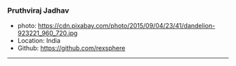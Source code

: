### Pruthviraj Jadhav

- photo: https://cdn.pixabay.com/photo/2015/09/04/23/41/dandelion-923221_960_720.jpg
- Location: India
- Github: https://github.com/rexsphere

***
